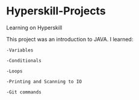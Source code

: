 # Hyperskill-Projects
Learning on Hyperskill

This project was an introduction to JAVA. I learned:

	-Variables
 
 	-Conditionals

	-Loops

	-Printing and Scanning to IO

	-Git commands

